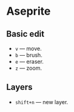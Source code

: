 # Aseprite 

## Basic edit

* `v` — move.
* `b` — brush.
* `e` — eraser.
* `z` — zoom.

## Layers

* `shift+n` — new layer. 